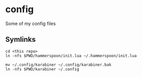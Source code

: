# config

Some of my config files

## Symlinks 

    cd <this repo>
    ln -nfs $PWD/hammerspoon/init.lua ~/.hammerspoon/init.lua

    mv ~/.config/karabiner ~/.config/karabiner.bak
    ln -nfs $PWD/karabiner ~/.config

